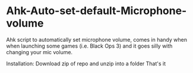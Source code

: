 # Ahk-Auto-set-default-Microphone-volume
Ahk script to automatically set microphone volume, comes in handy when when launching some games (i.e. Black Ops 3) and it goes silly with changing your mic volume.

Installation:
  Download zip of repo and unzip into a folder
  That's it
